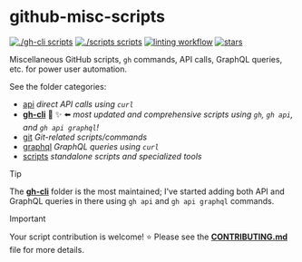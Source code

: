 # github-misc-scripts

[![./gh-cli scripts](https://img.shields.io/endpoint?url=https://raw.githubusercontent.com/joshjohanning/badges/main/github-misc-scripts/gh-cli-count.json)][gh-cli]
[![./scripts scripts](https://img.shields.io/endpoint?url=https://raw.githubusercontent.com/joshjohanning/badges/main/github-misc-scripts/scripts-count.json)][scripts]
[![linting workflow](https://img.shields.io/github/actions/workflow/status/joshjohanning/github-misc-scripts/lint-readme.yml?logo=github&label=linting%20workflow&color=brightgreen&labelColor=gray)][ci]
[![stars](https://img.shields.io/github/stars/joshjohanning/github-misc-scripts?style=flat&logo=github&color=yellow&label=stars%20★)][stars]

Miscellaneous GitHub scripts, `gh` commands, API calls, GraphQL queries, etc. for power user automation.

See the folder categories:

- [api](/api/README.md) *direct API calls using `curl`*
- **[gh-cli](/gh-cli/README.md)** 🚀 ✨ ⬅️ *most updated and comprehensive scripts using `gh`, `gh api`, and `gh api graphql`!*
- [git](/git/README.md) *Git-related scripts/commands*
- [graphql](/graphql/README.md) *GraphQL queries using `curl`*
- [scripts](/scripts/README.md) *standalone scripts and specialized tools*

> [!TIP]
> The **[gh-cli](/gh-cli/README.md)** folder is the most maintained; I've started adding both API and GraphQL queries in there using `gh api` and `gh api graphql` commands.

> [!IMPORTANT]
> Your script contribution is welcome! ⭐️ Please see the **[CONTRIBUTING.md](CONTRIBUTING.md)** file for more details.

[gh-cli]: https://github.com/joshjohanning/github-misc-scripts/tree/main/gh-cli#readme
[scripts]: https://github.com/joshjohanning/github-misc-scripts/tree/main/scripts#readme
[ci]: https://github.com/joshjohanning/github-misc-scripts/actions/workflows/lint-readme.yml
[stars]: https://github.com/joshjohanning/github-misc-scripts/stargazers
